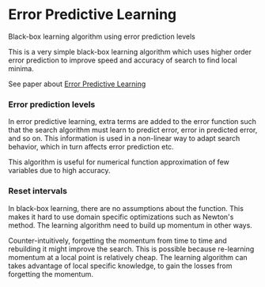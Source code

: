 # Error Predictive Learning
Black-box learning algorithm using error prediction levels

This is a very simple black-box learning algorithm which
uses higher order error prediction to improve
speed and accuracy of search to find local minima.

See paper about [Error Predictive Learning](https://github.com/advancedresearch/path_semantics/blob/master/papers-wip/error-predictive-learning.pdf)

### Error prediction levels

In error predictive learning, extra terms are added to the error
function such that the search algorithm must learn to predict error,
error in predicted error, and so on.
This information is used in a non-linear way to adapt search behavior,
which in turn affects error prediction etc.

This algorithm is useful for numerical function approximation
of few variables due to high accuracy.

### Reset intervals

In black-box learning, there are no assumptions about the function.
This makes it hard to use domain specific optimizations such as Newton's method.
The learning algorithm need to build up momentum in other ways.

Counter-intuitively, forgetting the momentum from time to time
and rebuilding it might improve the search.
This is possible because re-learning momentum at a local point is relatively cheap.
The learning algorithm can takes advantage of local specific knowledge,
to gain the losses from forgetting the momentum.

